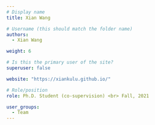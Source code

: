 ```yaml
---
# Display name
title: Xian Wang

# Username (this should match the folder name)
authors:
  - Xian Wang

weight: 6

# Is this the primary user of the site?
superuser: false

website: "https://xiankulu.github.io/"

# Role/position
role: Ph.D. Student (co-supervision) <br> Fall, 2021

user_groups:
  - Team
---
```

